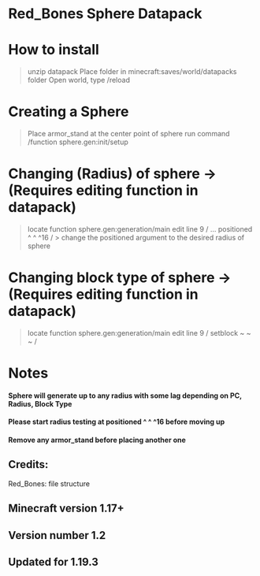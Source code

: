# Red_Bones Sphere Datapack 


#   How to install
  > unzip datapack 
  > Place folder in minecraft:saves/world/datapacks folder 
  > Open world, type /reload

# Creating a Sphere
  > Place armor_stand at the center point of sphere
  > run command /function sphere.gen:init/setup


# Changing (Radius) of sphere -> (Requires editing function in datapack)
  > locate function sphere.gen:generation/main
  > edit line 9 / ... positioned ^ ^ ^16 / 
    > change the positioned argument to the desired radius of sphere

# Changing block type of sphere -> (Requires editing function in datapack)
  > locate function sphere.gen:generation/main
  > edit line 9 / setblock ~ ~ ~ <blocktype> /

# Notes
#### Sphere will generate up to any radius with some lag depending on PC, Radius, Block Type ####
#### Please start radius testing at positioned ^ ^ ^16 before moving up   ####
#### Remove any armor_stand before placing another one

## Credits:
Red_Bones: file structure


## Minecraft version 1.17+
## Version number 1.2
## Updated for 1.19.3

